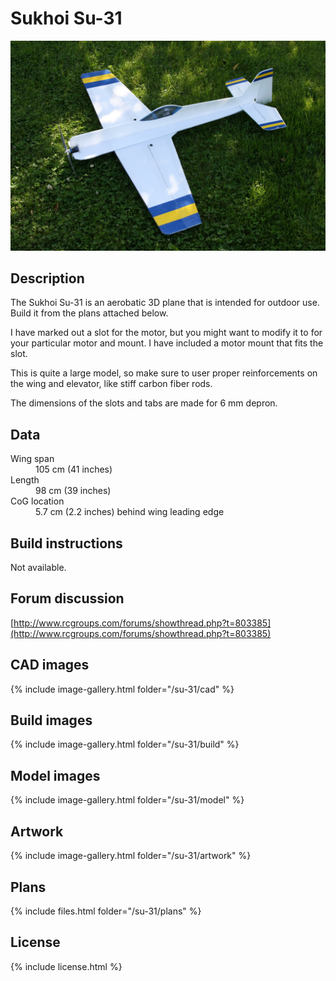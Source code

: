 # Sukhoi Su-31

![Sukhoi Su-31](./3766199154_f6900d128f_k.jpg)

## Description

The Sukhoi Su-31 is an aerobatic 3D plane that is intended for outdoor use. Build it from the plans attached below.

I have marked out a slot for the motor, but you might want to modify it to for your particular motor and mount. I have included a motor mount that fits the slot.

This is quite a large model, so make sure to user proper reinforcements on the wing and elevator, like stiff carbon fiber rods.

The dimensions of the slots and tabs are made for 6 mm depron.

## Data

<dl>
  <dt>Wing span</dt>
  <dd>105 cm (41 inches)</dd>
  <dt>Length</dt>
  <dd>98 cm (39 inches)</dd>
  <dt>CoG location</dt>
  <dd>5.7 cm (2.2 inches) behind wing leading edge</dd>
</dl>

## Build instructions

Not available.

## Forum discussion

[http://www.rcgroups.com/forums/showthread.php?t=803385](http://www.rcgroups.com/forums/showthread.php?t=803385)

## CAD images

{% include image-gallery.html folder="/su-31/cad" %}

## Build images

{% include image-gallery.html folder="/su-31/build" %}

## Model images

{% include image-gallery.html folder="/su-31/model" %}

## Artwork

{% include image-gallery.html folder="/su-31/artwork" %}

## Plans

{% include files.html folder="/su-31/plans" %}

## License

{% include license.html %}
